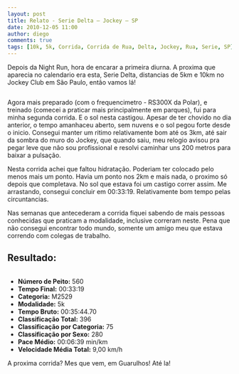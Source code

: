 ```yaml
---
layout: post
title: Relato - Serie Delta – Jockey – SP
date: 2010-12-05 11:00
author: diego
comments: true
tags: [10k, 5k, Corrida, Corrida de Rua, Delta, Jockey, Rua, Serie, SP]
---
```

Depois da Night Run, hora de encarar a primeira diurna. A proxima que aparecia no calendario era esta, Serie Delta, distancias de 5km e 10km no Jockey Club em São Paulo, então vamos lá!



<div class="moldura"><a class="lightbox" href="http://www.diegoronan.com.br/diegoronan/wp-content/uploads/2010/12/seriedelta.jpg"><img src="http://www.diegoronan.com.br/diegoronan/wp-content/uploads/2010/12/seriedelta.jpg" alt=""  class="imgTitulo" /></a></div>

Agora mais preparado (com o frequencimetro - RS300X da Polar), e treinado (comecei a praticar mais principalmente em parques), fui para minha segunda corrida. E o sol nesta castigou. Apesar de ter chovido no dia anterior, o tempo amanhaceu aberto, sem nuvens e o sol pegou forte desde o inicio. Consegui manter um ritimo relativamente bom até os 3km, até sair da sombra do muro do Jockey, que quando saiu, meu relogio avisou pra pegar leve que não sou profissional e resolvi caminhar uns 200 metros para baixar a pulsação.

Nesta corrida achei que faltou hidratação. Poderiam ter colocado pelo menos mais um ponto. Havia um ponto nos 2km e mais nada, o proximo só depois que completava. No sol que estava foi um castigo correr assim. Me arrastando, consegui concluir em   00:33:19. Relativamente bom tempo pelas circuntancias.

Nas semanas que antecederam a corrida fiquei sabendo de mais pessoas conhecidas que praticam a modalidade, inclusive correram neste. Pena que não consegui encontrar todo mundo, somente um amigo meu que estava correndo com colegas de trabalho.

## Resultado:



<div class="moldura"><a class="lightbox cboxElement" href="http://www.diegoronan.com.br/diegoronan/wp-content/uploads/2010/12/DSC_0128_big.gif"><img src="http://www.diegoronan.com.br/diegoronan/wp-content/uploads/2010/12/DSC_0128.gif" alt="" /></a></div>

* **Número de Peito:** 560
* **Tempo Final:** 00:33:19
* **Categoria:** M2529
* **Modalidade:** 5k
* **Tempo Bruto:** 00:35:44.70
* **Classificação Total:** 396
* **Classificação por Categoria:** 75
* **Classificação por Sexo:** 280
* **Pace Médio:** 00:06:39 min/km
* **Velocidade Média Total:** 9,00 km/h

A proxima corrida? Mes que vem, em Guarulhos! Até la!
